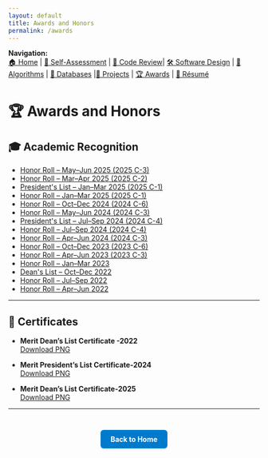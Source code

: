 ```yaml
---
layout: default
title: Awards and Honors
permalink: /awards
---
```


**Navigation:**  
[🏠 Home](index.md) | [📝 Self-Assessment](self-assessment.md) | [🎥 Code Review](code-review.md)| [🛠️ Software Design](artifact-software.md) | [🧠 Algorithms](artifact-algorithms.md) | [💾 Databases](artifact-databases.md) |[📂 Projects](projects.md)  | [🏆 Awards](awards.md) | [📄 Résumé](resume.md)

# 🏆 Awards and Honors

## 🎓 Academic Recognition

- [Honor Roll – May–Jun 2025 (2025 C-3)](https://snhu.meritpages.com/stories/SNHU-Announces-Honor-Roll-for-2025-C-3-May-Jun-/162252662)  
- [Honor Roll – Mar–Apr 2025 (2025 C-2)](https://snhu.meritpages.com/stories/SNHU-Announces-Honor-Roll-for-2025-C-2-Mar-Apr-/159319082)  
- [President's List – Jan–Mar 2025 (2025 C-1)](https://snhu.meritpages.com/stories/SNHU-President-s-List-Announced/159304061)  
- [Honor Roll – Jan–Mar 2025 (2025 C-1)](https://snhu.meritpages.com/stories/SNHU-Announces-Honor-Roll-for-2025-C-1-Jan-Mar-/156694101)  
- [Honor Roll – Oct–Dec 2024 (2024 C-6)](https://snhu.meritpages.com/stories/SNHU-Announces-Honor-Roll-for-2024-C-6-Oct-Dec-/152725890)  
- [Honor Roll – May–Jun 2024 (2024 C-3)](https://snhu.meritpages.com/stories/SNHU-Announces-Honor-Roll-for-2024-C-3-May-Jun-/137529533)  
- [President's List – Jul–Sep 2024 (2024 C-4)](https://snhu.meritpages.com/stories/SNHU-President-s-List-Announced/133078958)  
- [Honor Roll – Jul–Sep 2024 (2024 C-4)](https://snhu.meritpages.com/stories/SNHU-Announces-Honor-Roll-for-24EW4/133157576)  
- [Honor Roll – Apr–Jun 2024 (2024 C-3)](https://snhu.meritpages.com/stories/SNHU-Announces-Honor-Roll-for-24EW3/128826691)  
- [Honor Roll – Oct–Dec 2023 (2023 C-6)](https://snhu.meritpages.com/stories/SNHU-Announces-Honor-Roll-for-23EW6/115049404)  
- [Honor Roll – Apr–Jun 2023 (2023 C-3)](https://snhu.meritpages.com/stories/SNHU-Announces-Honor-Roll-for-23EW3/103576329)  
- [Honor Roll – Jan–Mar 2023](https://snhu.meritpages.com/stories/Gregoria-Ramirez-Named-to-Honor-Roll/100025055)  
- [Dean's List – Oct–Dec 2022](https://snhu.meritpages.com/stories/Gregoria-Ramirez-Named-to-SNHU-Dean-s-List/99730384)  
- [Honor Roll – Jul–Sep 2022](https://snhu.meritpages.com/stories/Gregoria-Ramirez-Named-to-Honor-Roll/94795067)  
- [Honor Roll – Apr–Jun 2022](https://snhu.meritpages.com/stories/Gregoria-Ramirez-Named-to-Honor-Roll/90709154)  

---

## 🧾 Certificates

- **Merit Dean’s List Certificate -2022**  
  [Download PNG](assets/DeansList2022.png)

- **Merit President’s List Certificate-2024**  
  [Download PNG](assets/PresidentsList2024.png)

- **Merit Dean’s List Certificate-2025**  
  [Download PNG](assets/PresidentsListList2025.png)

---

<div style="text-align: center; margin-top: 3em;">
  <a href="https://gregoriaramirez.github.io/index" style="
    display: inline-block;
    padding: 10px 20px;
    background-color: #007acc;
    color: white;
    border-radius: 6px;
    text-decoration: none;
    font-weight: bold;
    box-shadow: 0 2px 4px rgba(0,0,0,0.1);
  ">Back to Home</a>
</div>

